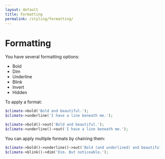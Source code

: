 ```yaml
---
layout: default
title: Formatting
permalink: /styling/formatting/
---
```


Formatting
==============

You have several formatting options:

+ Bold
+ Dim
+ Underline
+ Blink
+ Invert
+ Hidden

To apply a format:

~~~php
$climate->bold('Bold and beautiful.');
$climate->underline('I have a line beneath me.');

$climate->bold()->out('Bold and beautiful.');
$climate->underline()->out('I have a line beneath me.');
~~~

You can apply multiple formats by chaining them:


~~~php
$climate->bold()->underline()->out('Bold (and underlined) and beautiful.');
$climate->blink()->dim('Dim. But noticeable.');
~~~
